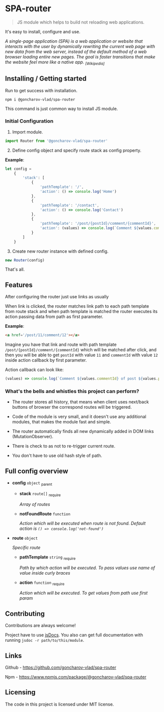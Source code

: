 # SPA-router

> JS module which helps to build not reloading web applications.

It's easy to install, configure and use.

_A single-page application (SPA) is a web application or website that interacts with the user by dynamically rewriting
the current web page with new data from the web server, instead of the default method of a web browser loading entire
new pages. The goal is faster transitions that make the website feel more like a native app.
<sub>[Wikipedia]</sub>_

## Installing / Getting started

Run to get success with installation.

```shell
npm i @goncharov-vlad/spa-router
```

This command is just common way to install JS module.

### Initial Configuration

1. Import module.

```js
import Router from '@goncharov-vlad/spa-router'
```

2. Define config object and specify route stack as config property.

__Example__:

```js
let config =
    {
        'stack': [
            {
                'pathTemplate': '/',
                'action': () => console.log('Home')
            },
            {
                'pathTemplate': '/contact',
                'action': () => console.log('Contact')
            },
            {
                'pathTemplate': '/post/{postId}/comment/{commentId}',
                'action': (values) => console.log(`Comment ${values.commentId} of post ${values.postId}`)
            }
        ]
    }
```

3. Create new router instance with defined config.

```js
new Router(config)
```

That's all.

## Features

After configuring the router just use links as usually

When link is clicked, the router matches link path to each path template from route stack and when path
template is matched the router executes its action passing data from path as first parameter.

__Example__:
```html
<a href='/post/11/comment/12'></a>
```
Imagine you have that link and route with path template `/post/{postId}/comment/{commentId}` which will be matched after click, and then you will be able to
get `postId` with value `11` and `commentId` with value `12` inside action callback by first parameter.

Action callback can look like:

```js
(values) => console.log(`Comment ${values.commentId} of post ${values.postId}`)
```

### What's the bells and whistles this project can perform?

* The router stores all history, that means when client uses next/back buttons of browser the correspond routes will be
  triggered.

* Code of the module is very small, and it doesn't use any additional modules, that makes the module fast and simple.

* The router automatically finds all new dynamically added in DOM links (MutationObserver).

* There is check to as not to re-trigger current route.

* You don't have to use old hash style of path.

## Full config overview

* **config** `object` <sub>parent</sub>
    * **stack** `route[]` <sub>require</sub>

      _Array of routes_
    * **notFoundRoute** `function`

      _Action which will be executed when route is not found. Default action is `() => console.log('not-found')`_

* **route** `object`

  _Specific route_
    * **pathTemplate** `string` <sub>require</sub>

      _Path by which action will be executed. To pass values use name of value inside curly braces_
    * **action** `function` <sub>require</sub>

      _Action which will be executed. To get values from path use first param_

## Contributing

Contributions are always welcome!

Project have to use [jsDocs](https://jsdoc.app/). You also can get full documentation with
running `jsdoc -r path/to/this/module`.

## Links

Github - https://github.com/goncharov-vlad/spa-router

Npm - https://www.npmjs.com/package/@goncharov-vlad/spa-router

## Licensing

The code in this project is licensed under MIT license.
